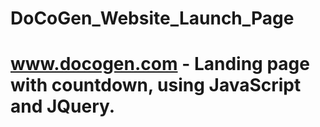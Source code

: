 # DoCoGen_Website_Launch_Page
# www.docogen.com - Landing page with countdown, using JavaScript and JQuery.
